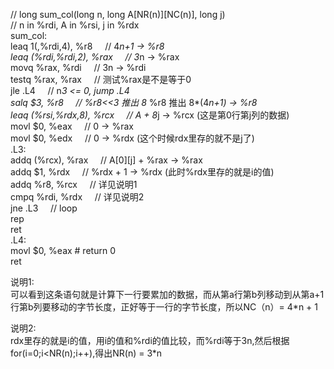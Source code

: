 // long sum_col(long n, long A[NR(n)][NC(n)], long j)<br>
// n in %rdi, A in %rsi, j in %rdx<br>
sum_col:<br>
  leaq 1(,%rdi,4), %r8        &nbsp;&nbsp;&nbsp;&nbsp;// 4*n+1 -> %r8<br>
  leaq (%rdi,%rdi,2), %rax    &nbsp;&nbsp;&nbsp;&nbsp;// 3*n -> %rax<br>
  movq %rax, %rdi             &nbsp;&nbsp;&nbsp;&nbsp;// 3n -> %rdi<br>
  testq %rax, %rax            &nbsp;&nbsp;&nbsp;&nbsp;// 测试%rax是不是等于0<br>
  jle .L4                     &nbsp;&nbsp;&nbsp;&nbsp;// n*3 <= 0, jump .L4<br>
  salq $3, %r8                &nbsp;&nbsp;&nbsp;&nbsp;// %r8<<3 推出 8* %r8 推出 8*(4*n+1) -> %r8<br>
  leaq (%rsi,%rdx,8), %rcx    &nbsp;&nbsp;&nbsp;&nbsp;// A + 8*j -> %rcx (这是第0行第j列的数据)<br>
  movl $0, %eax               &nbsp;&nbsp;&nbsp;&nbsp;// 0 -> %rax<br>
  movl $0, %edx               &nbsp;&nbsp;&nbsp;&nbsp;// 0 -> %rdx (这个时候rdx里存的就不是j了)<br>
.L3:<br>
  addq (%rcx), %rax           &nbsp;&nbsp;&nbsp;&nbsp;// A[0][j] + %rax -> %rax<br>
  addq $1, %rdx               &nbsp;&nbsp;&nbsp;&nbsp;// %rdx + 1 -> %rdx (此时%rdx里存的就是i的值)<br>
  addq %r8, %rcx              &nbsp;&nbsp;&nbsp;&nbsp;// 详见说明1<br>
  cmpq %rdi, %rdx             &nbsp;&nbsp;&nbsp;&nbsp;// 详见说明2<br>
  jne .L3                     &nbsp;&nbsp;&nbsp;&nbsp;// loop<br>
  rep<br>
  ret<br>
.L4:<br>
  movl $0, %eax               # return 0<br>
  ret<br>


说明1:<br>
可以看到这条语句就是计算下一行要累加的数据，而从第a行第b列移动到从第a+1行第b列要移动的字节长度，正好等于一行的字节长度，所以NC（n）= 4*n + 1<br>

说明2:<br>
rdx里存的就是i的值，用i的值和%rdi的值比较，而%rdi等于3n,然后根据for(i=0;i<NR(n);i++),得出NR(n) = 3*n<br>